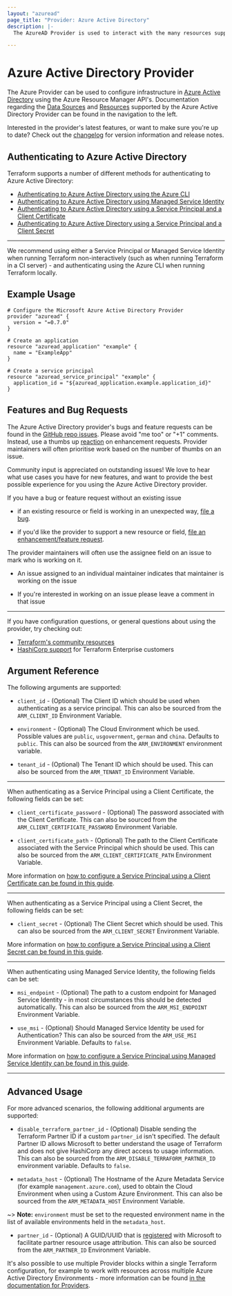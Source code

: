 ```yaml
---
layout: "azuread"
page_title: "Provider: Azure Active Directory"
description: |-
  The AzureAD Provider is used to interact with the many resources supported by Azure Active Directory.

---
```


# Azure Active Directory Provider

The Azure Provider can be used to configure infrastructure in [Azure Active Directory](https://azure.microsoft.com/en-us/services/active-directory/) using the Azure Resource Manager API's. Documentation regarding the [Data Sources](/docs/configuration/data-sources.html) and [Resources](/docs/configuration/resources.html) supported by the Azure Active Directory Provider can be found in the navigation to the left.

Interested in the provider's latest features, or want to make sure you're up to date? Check out the [changelog](https://github.com/terraform-providers/terraform-provider-azuread/blob/main/CHANGELOG.md) for version information and release notes.

## Authenticating to Azure Active Directory

Terraform supports a number of different methods for authenticating to Azure Active Directory:

* [Authenticating to Azure Active Directory using the Azure CLI](guides/azure_cli.html)
* [Authenticating to Azure Active Directory using Managed Service Identity](guides/managed_service_identity.html)
* [Authenticating to Azure Active Directory using a Service Principal and a Client Certificate](guides/service_principal_client_certificate.html)
* [Authenticating to Azure Active Directory using a Service Principal and a Client Secret](guides/service_principal_client_secret.html)

---

We recommend using either a Service Principal or Managed Service Identity when running Terraform non-interactively (such as when running Terraform in a CI server) - and authenticating using the Azure CLI when running Terraform locally.

## Example Usage

```hcl
# Configure the Microsoft Azure Active Directory Provider
provider "azuread" {
  version = "=0.7.0"
}

# Create an application
resource "azuread_application" "example" {
  name = "ExampleApp"
}

# Create a service principal
resource "azuread_service_principal" "example" {
  application_id = "${azuread_application.example.application_id}"
}
```

## Features and Bug Requests

The Azure Active Directory provider's bugs and feature requests can be found in the [GitHub repo issues](https://github.com/terraform-providers/terraform-provider-azuread/issues).
Please avoid "me too" or "+1" comments. Instead, use a thumbs up [reaction](https://blog.github.com/2016-03-10-add-reactions-to-pull-requests-issues-and-comments/)
on enhancement requests. Provider maintainers will often prioritise work based on the number of thumbs on an issue.

Community input is appreciated on outstanding issues! We love to hear what use
cases you have for new features, and want to provide the best possible
experience for you using the Azure Active Directory provider.

If you have a bug or feature request without an existing issue

* if an existing resource or field is working in an unexpected way, [file a bug](https://github.com/terraform-providers/terraform-provider-azuread/issues/new?template=bug.md).

* if you'd like the provider to support a new resource or field, [file an enhancement/feature request](https://github.com/terraform-providers/terraform-provider-azuread/issues/new?template=enhancement.md).

The provider maintainers will often use the assignee field on an issue to mark
who is working on it.

* An issue assigned to an individual maintainer indicates that maintainer is working
on the issue

* If you're interested in working on an issue please leave a comment in that issue

---

If you have configuration questions, or general questions about using the provider, try checking out:

* [Terraform's community resources](https://www.terraform.io/docs/extend/community/index.html)
* [HashiCorp support](https://support.hashicorp.com) for Terraform Enterprise customers

## Argument Reference

The following arguments are supported:

* `client_id` - (Optional) The Client ID which should be used when authenticating as a service principal. This can also be sourced from the `ARM_CLIENT_ID` Environment Variable.

* `environment` - (Optional) The Cloud Environment which be used. Possible values are `public`, `usgovernment`, `german` and `china`. Defaults to `public`. This can also be sourced from the `ARM_ENVIRONMENT` environment variable.

* `tenant_id` - (Optional) The Tenant ID which should be used. This can also be sourced from the `ARM_TENANT_ID` Environment Variable.

---

When authenticating as a Service Principal using a Client Certificate, the following fields can be set:

* `client_certificate_password` - (Optional) The password associated with the Client Certificate. This can also be sourced from the `ARM_CLIENT_CERTIFICATE_PASSWORD` Environment Variable.

* `client_certificate_path` - (Optional) The path to the Client Certificate associated with the Service Principal which should be used. This can also be sourced from the `ARM_CLIENT_CERTIFICATE_PATH` Environment Variable.

More information on [how to configure a Service Principal using a Client Certificate can be found in this guide](guides/service_principal_client_certificate.html).

---

When authenticating as a Service Principal using a Client Secret, the following fields can be set:

* `client_secret` - (Optional) The Client Secret which should be used. This can also be sourced from the `ARM_CLIENT_SECRET` Environment Variable.

More information on [how to configure a Service Principal using a Client Secret can be found in this guide](guides/service_principal_client_secret.html).

---

When authenticating using Managed Service Identity, the following fields can be set:

* `msi_endpoint` - (Optional) The path to a custom endpoint for Managed Service Identity - in most circumstances this should be detected automatically. This can also be sourced from the `ARM_MSI_ENDPOINT` Environment Variable.

* `use_msi` - (Optional) Should Managed Service Identity be used for Authentication? This can also be sourced from the `ARM_USE_MSI` Environment Variable. Defaults to `false`.

More information on [how to configure a Service Principal using Managed Service Identity can be found in this guide](guides/managed_service_identity.html).

---

## Advanced Usage

For more advanced scenarios, the following additional arguments are supported:

* `disable_terraform_partner_id` - (Optional) Disable sending the Terraform Partner ID if a custom `partner_id` isn't specified. The default Partner ID allows Microsoft to better understand the usage of Terraform and does not give HashiCorp any direct access to usage information. This can also be sourced from the `ARM_DISABLE_TERRAFORM_PARTNER_ID` environment variable. Defaults to `false`.

* `metadata_host` - (Optional) The Hostname of the Azure Metadata Service (for example `management.azure.com`), used to obtain the Cloud Environment when using a Custom Azure Environment. This can also be sourced from the `ARM_METADATA_HOST` Environment Variable.

~> **Note:** `environment` must be set to the requested environment name in the list of available environments held in the `metadata_host`.

* `partner_id` - (Optional) A GUID/UUID that is [registered](https://docs.microsoft.com/azure/marketplace/azure-partner-customer-usage-attribution#register-guids-and-offers) with Microsoft to facilitate partner resource usage attribution. This can also be sourced from the `ARM_PARTNER_ID` Environment Variable.

It's also possible to use multiple Provider blocks within a single Terraform configuration, for example to work with resources across multiple Azure Active Directory Environments - more information can be found [in the documentation for Providers](https://www.terraform.io/docs/configuration/providers.html#multiple-provider-instances).
